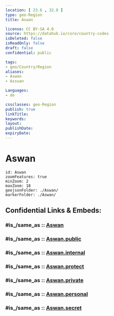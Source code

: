 ```yaml
---
location: [ 23.6 , 32.8 ] 
type: geo-Region
title: Aswan

license: CC BY-SA 4.0
source: https://datahub.io/core/country-codes
isDeleted: false
isReadOnly: false
draft: false
confidential: public

tags:
- geo/Country/Region
aliases:
- Aswan
- Assuan

Languages:
- de

cssclasses: geo-Region
publish: true
linkTitle: 
keywords: 
layout: 
publishDate: 
expiryDate: 
---
```


# Aswan

```leaflet
id: Aswan
zoomFeatures: true 
minZoom: 2 
maxZoom: 18
geojsonFolder: ./Aswan/
markerFolder: ./Aswan/
```


## Confidential Links & Embeds: 

### #is_/same_as :: [Aswan](/_Standards/Earth/Continent/Africa/Africa~North/Egypt/governorates~Egypt/Aswan.md) 

### #is_/same_as :: [Aswan.public](/_public/Earth/Continent/Africa/Africa~North/Egypt/governorates~Egypt/Aswan.public.md) 

### #is_/same_as :: [Aswan.internal](/_internal/Earth/Continent/Africa/Africa~North/Egypt/governorates~Egypt/Aswan.internal.md) 

### #is_/same_as :: [Aswan.protect](/_protect/Earth/Continent/Africa/Africa~North/Egypt/governorates~Egypt/Aswan.protect.md) 

### #is_/same_as :: [Aswan.private](/_private/Earth/Continent/Africa/Africa~North/Egypt/governorates~Egypt/Aswan.private.md) 

### #is_/same_as :: [Aswan.personal](/_personal/Earth/Continent/Africa/Africa~North/Egypt/governorates~Egypt/Aswan.personal.md) 

### #is_/same_as :: [Aswan.secret](/_secret/Earth/Continent/Africa/Africa~North/Egypt/governorates~Egypt/Aswan.secret.md)


